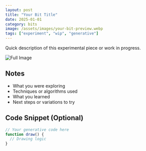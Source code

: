 ```yaml
---
layout: post
title: "Your Bit Title"
date: 2025-01-01
category: bits
image: /assets/images/your-bit-preview.webp
tags: ["experiment", "wip", "generative"]
---
```


Quick description of this experimental piece or work in progress.

![Full Image](/assets/images/your-bit-full.webp)

## Notes

- What you were exploring
- Techniques or algorithms used
- What you learned
- Next steps or variations to try

## Code Snippet (Optional)

```javascript
// Your generative code here
function draw() {
  // Drawing logic
}
```